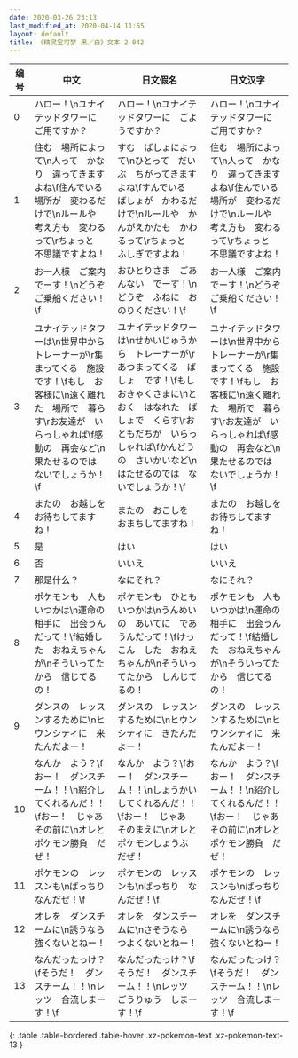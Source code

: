 ```yaml
---
date: 2020-03-26 23:13
last_modified_at: 2020-04-14 11:55
layout: default
title: 《精灵宝可梦 黑／白》文本 2-042
---
```

| 编号 | 中文 | 日文假名 | 日文汉字 |
| ---- | ---- | ---- | --- |
| 0 | ハロー！\nユナイテッドタワーに　ご用ですか？ | ハロー！\nユナイテッドタワーに　ごようですか？ | ハロー！\nユナイテッドタワーに　ご用ですか？ |
| 1 | 住む　場所によって\n人って　かなり　違ってきますよね\f住んでいる　場所が　変わるだけで\nルールや　考え方も　変わるって\rちょっと　不思議ですよね！ | すむ　ばしょによって\nひとって　だいぶ　ちがってきますよね\fすんでいる　ばしょが　かわるだけで\nルールや　かんがえかたも　かわるって\rちょっと　ふしぎですよね！ | 住む　場所によって\n人って　かなり　違ってきますよね\f住んでいる　場所が　変わるだけで\nルールや　考え方も　変わるって\rちょっと　不思議ですよね！ |
| 2 | お一人様　ご案内でーす！\nどうぞ　ご乗船ください！\f | おひとりさま　ごあんない　でーす！\nどうぞ　ふねに　おのりください！\f | お一人様　ご案内でーす！\nどうぞ　ご乗船ください！\f |
| 3 | ユナイテッドタワーは\n世界中から　トレーナーが\r集まってくる　施設です！\fもし　お客様に\n遠く離れた　場所で　暮らす\rお友達が　いらっしゃれば\f感動の　再会など\n果たせるのでは　ないでしょうか！\f | ユナイテッドタワーは\nせかいじゅうから　トレーナーが\rあつまってくる　ばしょ　です！\fもし　おきゃくさまに\nとおく　はなれた　ばしょで　くらす\rおともだちが　いらっしゃれば\fかんどうの　さいかいなど\nはたせるのでは　ないでしょうか！\f | ユナイテッドタワーは\n世界中から　トレーナーが\r集まってくる　施設です！\fもし　お客様に\n遠く離れた　場所で　暮らす\rお友達が　いらっしゃれば\f感動の　再会など\n果たせるのでは　ないでしょうか！\f |
| 4 | またの　お越しを　お待ちしてますね！ | またの　おこしを　おまちしてますね！ | またの　お越しを　お待ちしてますね！ |
| 5 | 是 | はい | はい |
| 6 | 否 | いいえ | いいえ |
| 7 | 那是什么？ | なにそれ？ | なにそれ？ |
| 8 | ポケモンも　人も　いつかは\n運命の　相手に　出会うんだって！\f結婚した　おねえちゃんが\nそういってたから　信じてるの！ | ポケモンも　ひとも　いつかは\nうんめいの　あいてに　であうんだって！\fけっこん　した　おねえちゃんが\nそういってたから　しんじてるの！ | ポケモンも　人も　いつかは\n運命の　相手に　出会うんだって！\f結婚した　おねえちゃんが\nそういってたから　信じてるの！ |
| 9 | ダンスの　レッスンするために\nヒウンシティに　来たんだよー！ | ダンスの　レッスンするために\nヒウンシティに　きたんだよー！ | ダンスの　レッスンするために\nヒウンシティに　来たんだよー！ |
| 10 | なんか　よう？\fおー！　ダンスチーム！！\n紹介してくれるんだ！！\fおー！　じゃあ　その前に\nオレと　ポケモン勝負　だぜ！ | なんか　よう？\fおー！　ダンスチーム！！\nしょうかい　してくれるんだ！！\fおー！　じゃあ　そのまえに\nオレと　ポケモンしょうぶ　だぜ！ | なんか　よう？\fおー！　ダンスチーム！！\n紹介してくれるんだ！！\fおー！　じゃあ　その前に\nオレと　ポケモン勝負　だぜ！ |
| 11 | ポケモンの　レッスンも\nばっちり　なんだぜ！\f | ポケモンの　レッスンも\nばっちり　なんだぜ！\f | ポケモンの　レッスンも\nばっちり　なんだぜ！\f |
| 12 | オレを　ダンスチームに\n誘うなら　強くないとねー！ | オレを　ダンスチームに\nさそうなら　つよくないとねー！ | オレを　ダンスチームに\n誘うなら　強くないとねー！ |
| 13 | なんだったっけ？\fそうだ！　ダンスチーム！！\nレッツ　合流しまーす！\f | なんだったっけ？\fそうだ！　ダンスチーム！！\nレッツ　ごうりゅう　しまーす！\f | なんだったっけ？\fそうだ！　ダンスチーム！！\nレッツ　合流しまーす！\f |
{: .table .table-bordered .table-hover .xz-pokemon-text .xz-pokemon-text-13 }